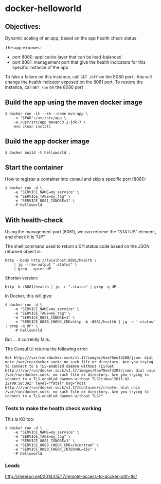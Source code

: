 # docker-helloworld

## Objectives:

Dynamic scaling of an app, based on the app health check status.

The app exposes:
* port 8080: applicative layer that can be load-balanced
* port 8081: management port that give the health indicators for this specific instance of the app

To fake a failure on this instance, call `GET /off` on the 8080 port ; this will change the health indicator exposed on the 8081 port.
To restore the instance, call `GET /on` on the 8080 port

## Build the app using the maven docker image

```
$ docker run -it --rm --name mvn-app \
    -v "$PWD":/usr/src/app \
    -w /usr/src/app maven:3.2-jdk-7 \
    mvn clean install
```

## Build the app docker image

```
$ docker build -t helloworld .
```

## Start the container

How to register a container into consul and skip a specific port (8081):

```
$ docker run -d \
    -e "SERVICE_NAME=my_service" \
    -e "SERVICE_TAGS=my_tag" \
    -e "SERVICE_8081_IGNORE=1" \
    -P helloworld
```

## With health-check

Using the management port (8081), we can retrieve the "STATUS" element, and check it is "UP"

The shell command used to return a 0/1 status code based on the JSON returned object is:

```
http --body http://localhost:8081/health \
    | jq --raw-output ".status" \
    | grep --quiet UP
```

Shorten version:

```
http -b :8081/health | jq -r ".status" | grep -q UP
```

In Docker, this will give:

```
$ docker run -d \
    -e "SERVICE_NAME=my_service" \
    -e "SERVICE_TAGS=my_tag" \
    -e "SERVICE_8081_IGNORE=1" \
    -e "SERVICE_8080_CHECK_CMD=http -b :8081/health | jq -r '.status' | grep -q UP" \
    -P helloworld
```

But ... it currently fails.

The Consul UI returns the following error:

```
Get http:///var/run/docker.sock/v1.17/images/6ae78eef3208/json: dial unix /var/run/docker.sock: no such file or directory. Are you trying to connect to a TLS-enabled daemon without TLS?Get http:///var/run/docker.sock/v1.17/images/6ae78eef3208/json: dial unix /var/run/docker.sock: no such file or directory. Are you trying to connect to a TLS-enabled daemon without TLS?time="2015-02-22T09:58:39Z" level="fatal" msg="Post http:///var/run/docker.sock/v1.17/containers/create: dial unix /var/run/docker.sock: no such file or directory. Are you trying to connect to a TLS-enabled daemon without TLS?" 
```

### Tests to make the health check working

This is KO too:

```
$ docker run -d \
    -e "SERVICE_NAME=my_service" \
    -e "SERVICE_TAGS=my_tag" \
    -e "SERVICE_8081_IGNORE=1" \
    -e "SERVICE_8080_CHECK_CMD=/bin/true" \
    -e "SERVICE_8080_CHECK_INTERVAL=15s" \
    -P helloworld
```

### Leads

http://sheerun.net/2014/05/17/remote-access-to-docker-with-tls/

